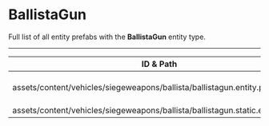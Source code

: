 # BallistaGun
Full list of all <Badge type="warning" text="2"/> entity prefabs with the **BallistaGun** entity type.

---
| ID & Path |
| --- |
| <a href="#3846181207"><Badge id="3846181207" type="tip" text="#"/></a> <Badge type="tip" text="3846181207"/> <Badge type="info" text="RealmedRemove"/> <Badge type="info" text="DamageRenderer"/> <br> assets/content/vehicles/siegeweapons/ballista/ballistagun.entity.prefab |
| <a href="#1853547378"><Badge id="1853547378" type="tip" text="#"/></a> <Badge type="tip" text="1853547378"/> <Badge type="info" text="RealmedRemove"/> <Badge type="info" text="DamageRenderer"/> <Badge type="info" text="Deployable"/> <Badge type="info" text="Construction"/> <Badge type="info" text="Rust.PropRenderer"/> <Badge type="info" text="GroundWatch"/> <Badge type="info" text="DestroyOnGroundMissing"/> <Badge type="info" text="Gibbable"/> <br> assets/content/vehicles/siegeweapons/ballista/ballistagun.static.entity.prefab |
